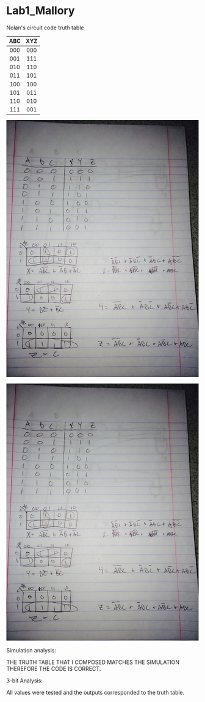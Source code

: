 Lab1_Mallory
============

Nolan's circuit code truth table

| ABC | XYZ | 
|:-:|:-:| 
| 000 | 000 | 
| 001 | 111 | 
| 010 | 110 |
| 011 | 101 | 
| 100 | 100 |
| 101 | 011 | 
| 110 | 010 | 
| 111 | 001 | 

![alt text][logo]

[logo]: https://github.com/nolanmallory/Lab1_Mallory/blob/master/kmaps.JPG "KMAP"

![alt text][logo]

[logo]: https://github.com/nolanmallory/Lab1_Mallory/blob/master/schematic.JPG "SCHEMATIC"

Simulation analysis:

THE TRUTH TABLE THAT I COMPOSED MATCHES THE SIMULATION
THEREFORE THE CODE IS CORRECT.

3-bit Analysis:

All values were tested and the outputs corresponded to the truth table.
